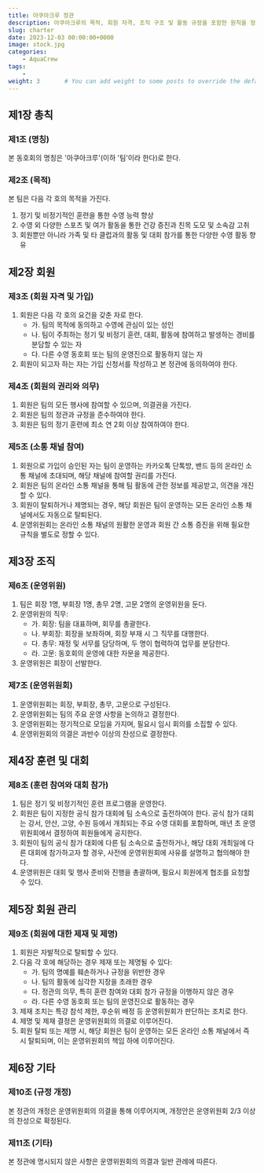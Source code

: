 ```yaml
---
title: 아쿠아크루 정관
description: 아쿠아크루의 목적, 회원 자격, 조직 구조 및 활동 규정을 포함한 원칙을 정리한 정관입니다.
slug: charter
date: 2023-12-03 00:00:00+0000
image: stock.jpg
categories:
    - AquaCrew
tags:
    - 
weight: 3       # You can add weight to some posts to override the default sorting (date descending)
---
```


## 제1장 총칙

### 제1조 (명칭)
본 동호회의 명칭은 '아쿠아크루'(이하 '팀'이라 한다)로 한다.

### 제2조 (목적)
본 팀은 다음 각 호의 목적을 가진다.

1. 정기 및 비정기적인 훈련을 통한 수영 능력 향상
2. 수영 외 다양한 스포츠 및 여가 활동을 통한 건강 증진과 친목 도모 및 소속감 고취
3. 회원뿐만 아니라 가족 및 타 클럽과의 활동 및 대회 참가를 통한 다양한 수영 활동 향유

## 제2장 회원

### 제3조 (회원 자격 및 가입)
1. 회원은 다음 각 호의 요건을 갖춘 자로 한다.
   - 가. 팀의 목적에 동의하고 수영에 관심이 있는 성인
   - 나. 팀이 주최하는 정기 및 비정기 훈련, 대회, 활동에 참여하고 발생하는 경비를 분담할 수 있는 자
   - 다. 다른 수영 동호회 또는 팀의 운영진으로 활동하지 않는 자
2. 회원이 되고자 하는 자는 가입 신청서를 작성하고 본 정관에 동의하여야 한다.

### 제4조 (회원의 권리와 의무)
1. 회원은 팀의 모든 행사에 참여할 수 있으며, 의결권을 가진다.
2. 회원은 팀의 정관과 규정을 준수하여야 한다.
3. 회원은 팀의 정기 훈련에 최소 연 2회 이상 참여하여야 한다.

### 제5조 (소통 채널 참여)
1. 회원으로 가입이 승인된 자는 팀이 운영하는 카카오톡 단톡방, 밴드 등의 온라인 소통 채널에 초대되며, 해당 채널에 참여할 권리를 가진다.
2. 회원은 팀의 온라인 소통 채널을 통해 팀 활동에 관한 정보를 제공받고, 의견을 개진할 수 있다.
3. 회원이 탈퇴하거나 제명되는 경우, 해당 회원은 팀이 운영하는 모든 온라인 소통 채널에서도 자동으로 탈퇴된다.
4. 운영위원회는 온라인 소통 채널의 원활한 운영과 회원 간 소통 증진을 위해 필요한 규칙을 별도로 정할 수 있다.

## 제3장 조직

### 제6조 (운영위원)
1. 팀은 회장 1명, 부회장 1명, 총무 2명, 고문 2명의 운영위원을 둔다.
2. 운영위원의 직무:
   - 가. 회장: 팀을 대표하며, 회무를 총괄한다.
   - 나. 부회장: 회장을 보좌하며, 회장 부재 시 그 직무를 대행한다.
   - 다. 총무: 재정 및 서무를 담당하며, 두 명이 협력하여 업무를 분담한다.
   - 라. 고문: 동호회의 운영에 대한 자문을 제공한다.
3. 운영위원은 회장이 선발한다.

### 제7조 (운영위원회)
1. 운영위원회는 회장, 부회장, 총무, 고문으로 구성된다.
2. 운영위원회는 팀의 주요 운영 사항을 논의하고 결정한다.
3. 운영위원회는 정기적으로 모임을 가지며, 필요시 임시 회의를 소집할 수 있다.
4. 운영위원회의 의결은 과반수 이상의 찬성으로 결정한다.

## 제4장 훈련 및 대회

### 제8조 (훈련 참여와 대회 참가)
1. 팀은 정기 및 비정기적인 훈련 프로그램을 운영한다.
2. 회원은 팀이 지정한 공식 참가 대회에 팀 소속으로 출전하여야 한다. 공식 참가 대회는 강서, 안산, 고양, 수원 등에서 개최되는 주요 수영 대회를 포함하며, 매년 초 운영위원회에서 결정하여 회원들에게 공지한다.
3. 회원이 팀의 공식 참가 대회에 다른 팀 소속으로 출전하거나, 해당 대회 개최일에 다른 대회에 참가하고자 할 경우, 사전에 운영위원회에 사유를 설명하고 협의해야 한다.
4. 운영위원은 대회 및 행사 준비와 진행을 총괄하며, 필요시 회원에게 협조를 요청할 수 있다.

## 제5장 회원 관리

### 제9조 (회원에 대한 제재 및 제명)
1. 회원은 자발적으로 탈퇴할 수 있다.
2. 다음 각 호에 해당하는 경우 제재 또는 제명될 수 있다:
   - 가. 팀의 명예를 훼손하거나 규정을 위반한 경우
   - 나. 팀의 활동에 심각한 지장을 초래한 경우
   - 다. 정관의 의무, 특히 훈련 참여와 대회 참가 규정을 이행하지 않은 경우
   - 라. 다른 수영 동호회 또는 팀의 운영진으로 활동하는 경우
3. 제재 조치는 특강 참석 제한, 후순위 배정 등 운영위원회가 판단하는 조치로 한다.
4. 제명 및 제재 결정은 운영위원회의 의결로 이루어진다.
5. 회원 탈퇴 또는 제명 시, 해당 회원은 팀이 운영하는 모든 온라인 소통 채널에서 즉시 탈퇴되며, 이는 운영위원회의 책임 하에 이루어진다.

## 제6장 기타

### 제10조 (규정 개정)
본 정관의 개정은 운영위원회의 의결을 통해 이루어지며, 개정안은 운영위원회 2/3 이상의 찬성으로 확정된다.

### 제11조 (기타)
본 정관에 명시되지 않은 사항은 운영위원회의 의결과 일반 관례에 따른다.